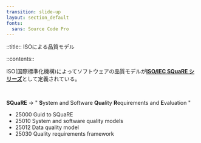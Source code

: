```yaml
---
transition: slide-up
layout: section_default
fonts:
  sans: Source Code Pro
---
```


::title::
ISOによる品質モデル

::contents::

ISO(国際標準化機構)によってソフトウェアの品質モデルが[**ISO/IEC SQuaRE シリーズ**](https://iso25000.com/index.php/en/iso-25000-standards)として定義されている。

<br>

**SQuaRE** → " **S**ystem and Software **Qua**lity **R**equirements and **E**valuation "

- 25000 Guid to SQuaRE
- 25010 System and software quality models
- 25012 Data quality model
- 25030 Quality requirements framework
